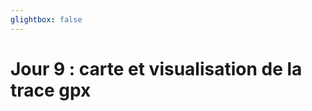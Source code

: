 ```yaml
---
glightbox: false
---
```


# Jour 9 : carte et visualisation de la trace gpx

<style> #map { width: auto; height: 400px; margin: 0;} </style>

<div id="map"></div>

<script> 
var mygpxurl = "/f3/fr/assets/gpx/GPX9.gpx";
</script>

<script src="/f3/fr/javascripts/mygpx.js"> </script>
